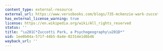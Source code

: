 ```yaml
---
content_type: external-resource
external_url: https://www.versobooks.com/blogs/735-mckenzie-wark-zuccotti-park-a-psychogeography
has_external_license_warning: true
license: https://en.wikipedia.org/wiki/All_rights_reserved
status: ''
title: "\u201C*Zuccotti Park, a Psychogeography\u201D*"
uid: 1ee0b04a-571f-44b5-8a4e-02314e1d6b46
wayback_url: ''
---
```

